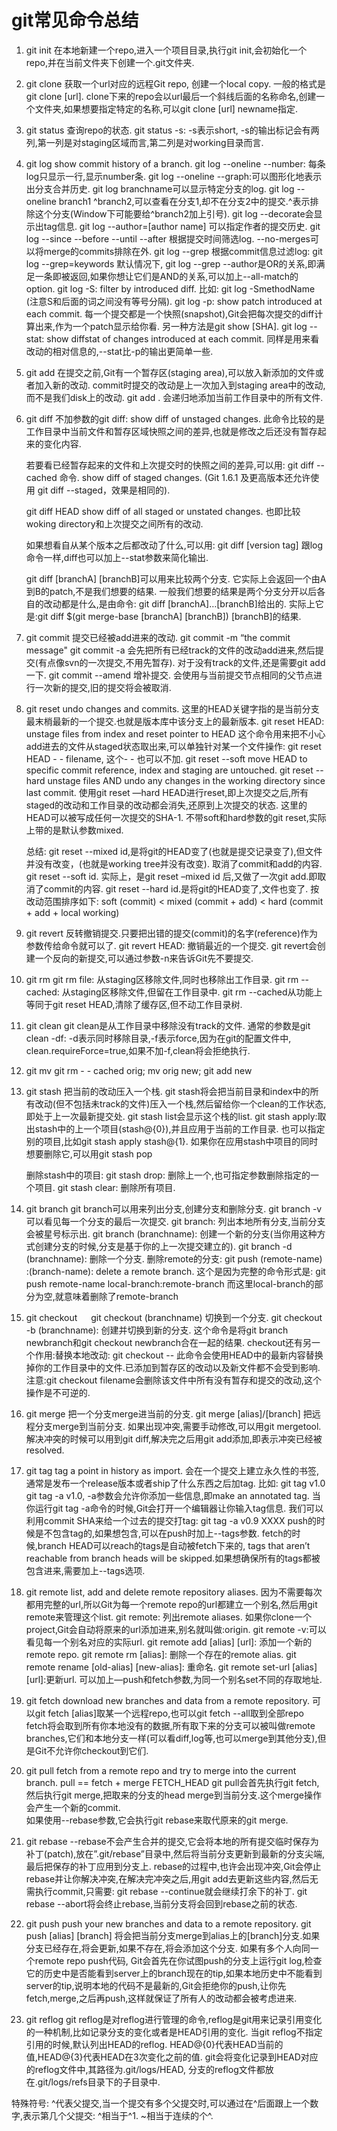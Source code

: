 # git常见命令总结
1. git init 
   在本地新建一个repo,进入一个项目目录,执行git init,会初始化一个repo,并在当前文件夹下创建一个.git文件夹.

2. git clone
   获取一个url对应的远程Git repo, 创建一个local copy.
   一般的格式是git clone [url].
   clone下来的repo会以url最后一个斜线后面的名称命名,创建一个文件夹,如果想要指定特定的名称,可以git clone [url] newname指定.

3. git status
   查询repo的状态.
   git status -s: -s表示short, -s的输出标记会有两列,第一列是对staging区域而言,第二列是对working目录而言.

4. git log
   show commit history of a branch.
   git log --oneline --number: 每条log只显示一行,显示number条.
   git log --oneline --graph:可以图形化地表示出分支合并历史.
   git log branchname可以显示特定分支的log.
   git log --oneline branch1 ^branch2,可以查看在分支1,却不在分支2中的提交.^表示排除这个分支(Window下可能要给^branch2加上引号).
   git log --decorate会显示出tag信息.
   git log --author=[author name] 可以指定作者的提交历史.
   git log --since --before --until --after 根据提交时间筛选log.
   --no-merges可以将merge的commits排除在外.
   git log --grep 根据commit信息过滤log: git log --grep=keywords
   默认情况下, git log --grep --author是OR的关系,即满足一条即被返回,如果你想让它们是AND的关系,可以加上--all-match的option.
   git log -S: filter by introduced diff.
   比如: git log -SmethodName (注意S和后面的词之间没有等号分隔).
   git log -p: show patch introduced at each commit.
   每一个提交都是一个快照(snapshot),Git会把每次提交的diff计算出来,作为一个patch显示给你看.
   另一种方法是git show [SHA].
   git log --stat: show diffstat of changes introduced at each commit.
   同样是用来看改动的相对信息的,--stat比-p的输出更简单一些.

5. git add
   在提交之前,Git有一个暂存区(staging area),可以放入新添加的文件或者加入新的改动. commit时提交的改动是上一次加入到staging area中的改动,而不是我们disk上的改动.
   git add .
   会递归地添加当前工作目录中的所有文件.

6. git diff
   不加参数的git diff:
   show diff of unstaged changes.
   此命令比较的是工作目录中当前文件和暂存区域快照之间的差异,也就是修改之后还没有暂存起来的变化内容.
 
   若要看已经暂存起来的文件和上次提交时的快照之间的差异,可以用:
   git diff --cached 命令.
   show diff of staged changes.
   (Git 1.6.1 及更高版本还允许使用 git diff --staged，效果是相同的).
 
   git diff HEAD
   show diff of all staged or unstated changes.
   也即比较woking directory和上次提交之间所有的改动.
 
   如果想看自从某个版本之后都改动了什么,可以用:
   git diff [version tag]
   跟log命令一样,diff也可以加上--stat参数来简化输出.
 
   git diff [branchA] [branchB]可以用来比较两个分支.
   它实际上会返回一个由A到B的patch,不是我们想要的结果.
   一般我们想要的结果是两个分支分开以后各自的改动都是什么,是由命令:
   git diff [branchA]…[branchB]给出的.
   实际上它是:git diff $(git merge-base [branchA] [branchB]) [branchB]的结果.

7. git commit
   提交已经被add进来的改动.
   git commit -m “the commit message"
   git commit -a 会先把所有已经track的文件的改动add进来,然后提交(有点像svn的一次提交,不用先暂存). 对于没有track的文件,还是需要git add一下.
   git commit --amend 增补提交. 会使用与当前提交节点相同的父节点进行一次新的提交,旧的提交将会被取消.

8. git reset
   undo changes and commits.
   这里的HEAD关键字指的是当前分支最末梢最新的一个提交.也就是版本库中该分支上的最新版本.
   git reset HEAD: unstage files from index and reset pointer to HEAD
   这个命令用来把不小心add进去的文件从staged状态取出来,可以单独针对某一个文件操作: git reset HEAD - - filename, 这个- - 也可以不加.
   git reset --soft
   move HEAD to specific commit reference, index and staging are untouched.
   git reset --hard
   unstage files AND undo any changes in the working directory since last commit.
   使用git reset —hard HEAD进行reset,即上次提交之后,所有staged的改动和工作目录的改动都会消失,还原到上次提交的状态.
   这里的HEAD可以被写成任何一次提交的SHA-1.
   不带soft和hard参数的git reset,实际上带的是默认参数mixed.
 
   总结:
   git reset --mixed id,是将git的HEAD变了(也就是提交记录变了),但文件并没有改变，(也就是working tree并没有改变). 取消了commit和add的内容.
   git reset --soft id. 实际上，是git reset –mixed id 后,又做了一次git add.即取消了commit的内容.
   git reset --hard id.是将git的HEAD变了,文件也变了.
   按改动范围排序如下:
   soft (commit) < mixed (commit + add) < hard (commit + add + local working)

9. git revert
   反转撤销提交.只要把出错的提交(commit)的名字(reference)作为参数传给命令就可以了.
   git revert HEAD: 撤销最近的一个提交.
   git revert会创建一个反向的新提交,可以通过参数-n来告诉Git先不要提交.

10. git rm
    git rm file: 从staging区移除文件,同时也移除出工作目录.
    git rm --cached: 从staging区移除文件,但留在工作目录中.
    git rm --cached从功能上等同于git reset HEAD,清除了缓存区,但不动工作目录树.

11. git clean
    git clean是从工作目录中移除没有track的文件.
    通常的参数是git clean -df:
    -d表示同时移除目录,-f表示force,因为在git的配置文件中, clean.requireForce=true,如果不加-f,clean将会拒绝执行.

12. git mv
    git rm - - cached orig; mv orig new; git add new

13. git stash
    把当前的改动压入一个栈.
    git stash将会把当前目录和index中的所有改动(但不包括未track的文件)压入一个栈,然后留给你一个clean的工作状态,即处于上一次最新提交处.
    git stash list会显示这个栈的list.
    git stash apply:取出stash中的上一个项目(stash@{0}),并且应用于当前的工作目录.
    也可以指定别的项目,比如git stash apply stash@{1}.
    如果你在应用stash中项目的同时想要删除它,可以用git stash pop
 
    删除stash中的项目:
    git stash drop: 删除上一个,也可指定参数删除指定的一个项目.
    git stash clear: 删除所有项目.

14. git branch
    git branch可以用来列出分支,创建分支和删除分支.
    git branch -v可以看见每一个分支的最后一次提交.
    git branch: 列出本地所有分支,当前分支会被星号标示出.
    git branch (branchname): 创建一个新的分支(当你用这种方式创建分支的时候,分支是基于你的上一次提交建立的). 
    git branch -d (branchname): 删除一个分支.
    删除remote的分支:
    git push (remote-name) :(branch-name): delete a remote branch.
    这个是因为完整的命令形式是:
    git push remote-name local-branch:remote-branch
    而这里local-branch的部分为空,就意味着删除了remote-branch

15. git checkout
　  git checkout (branchname)
    切换到一个分支.
    git checkout -b (branchname): 创建并切换到新的分支.
    这个命令是将git branch newbranch和git checkout newbranch合在一起的结果.
    checkout还有另一个作用:替换本地改动:
    git checkout --<filename>
    此命令会使用HEAD中的最新内容替换掉你的工作目录中的文件.已添加到暂存区的改动以及新文件都不会受到影响.
    注意:git checkout filename会删除该文件中所有没有暂存和提交的改动,这个操作是不可逆的.

16.  git merge
     把一个分支merge进当前的分支.
     git merge [alias]/[branch]
     把远程分支merge到当前分支.
     如果出现冲突,需要手动修改,可以用git mergetool.
     解决冲突的时候可以用到git diff,解决完之后用git add添加,即表示冲突已经被resolved.

17.  git tag
     tag a point in history as import.
     会在一个提交上建立永久性的书签,通常是发布一个release版本或者ship了什么东西之后加tag.
     比如: git tag v1.0
     git tag -a v1.0, -a参数会允许你添加一些信息,即make an annotated tag.
     当你运行git tag -a命令的时候,Git会打开一个编辑器让你输入tag信息.
     我们可以利用commit SHA来给一个过去的提交打tag:
     git tag -a v0.9 XXXX
     push的时候是不包含tag的,如果想包含,可以在push时加上--tags参数.
     fetch的时候,branch HEAD可以reach的tags是自动被fetch下来的, tags that aren’t reachable from branch heads will be skipped.如果想确保所有的tags都被包含进来,需要加上--tags选项.

18. git remote
     list, add and delete remote repository aliases.
     因为不需要每次都用完整的url,所以Git为每一个remote repo的url都建立一个别名,然后用git remote来管理这个list.
     git remote: 列出remote aliases.
     如果你clone一个project,Git会自动将原来的url添加进来,别名就叫做:origin.
     git remote -v:可以看见每一个别名对应的实际url.
     git remote add [alias] [url]: 添加一个新的remote repo.
     git remote rm [alias]: 删除一个存在的remote alias.
     git remote rename [old-alias] [new-alias]: 重命名.
     git remote set-url [alias] [url]:更新url. 可以加上—push和fetch参数,为同一个别名set不同的存取地址.

19. git fetch
     download new branches and data from a remote repository.
     可以git fetch [alias]取某一个远程repo,也可以git fetch --all取到全部repo
     fetch将会取到所有你本地没有的数据,所有取下来的分支可以被叫做remote branches,它们和本地分支一样(可以看diff,log等,也可以merge到其他分支),但是Git不允许你checkout到它们. 

20. git pull
    fetch from a remote repo and try to merge into the current branch.
    pull == fetch + merge FETCH_HEAD
    git pull会首先执行git fetch,然后执行git merge,把取来的分支的head merge到当前分支.这个merge操作会产生一个新的commit.    
    如果使用--rebase参数,它会执行git rebase来取代原来的git merge.

21. git rebase
     --rebase不会产生合并的提交,它会将本地的所有提交临时保存为补丁(patch),放在”.git/rebase”目录中,然后将当前分支更新到最新的分支尖端,最后把保存的补丁应用到分支上.
     rebase的过程中,也许会出现冲突,Git会停止rebase并让你解决冲突,在解决完冲突之后,用git add去更新这些内容,然后无需执行commit,只需要:
     git rebase --continue就会继续打余下的补丁.
     git rebase --abort将会终止rebase,当前分支将会回到rebase之前的状态.

22. git push
    push your new branches and data to a remote repository.
    git push [alias] [branch]
    将会把当前分支merge到alias上的[branch]分支.如果分支已经存在,将会更新,如果不存在,将会添加这个分支.
    如果有多个人向同一个remote repo push代码, Git会首先在你试图push的分支上运行git log,检查它的历史中是否能看到server上的branch现在的tip,如果本地历史中不能看到server的tip,说明本地的代码不是最新的,Git会拒绝你的push,让你先fetch,merge,之后再push,这样就保证了所有人的改动都会被考虑进来.

23. git reflog
    git reflog是对reflog进行管理的命令,reflog是git用来记录引用变化的一种机制,比如记录分支的变化或者是HEAD引用的变化.
    当git reflog不指定引用的时候,默认列出HEAD的reflog.
    HEAD@{0}代表HEAD当前的值,HEAD@{3}代表HEAD在3次变化之前的值.
    git会将变化记录到HEAD对应的reflog文件中,其路径为.git/logs/HEAD, 分支的reflog文件都放在.git/logs/refs目录下的子目录中.

特殊符号:
     ^代表父提交,当一个提交有多个父提交时,可以通过在^后面跟上一个数字,表示第几个父提交: ^相当于^1.
     ~<n>相当于连续的<n>个^.